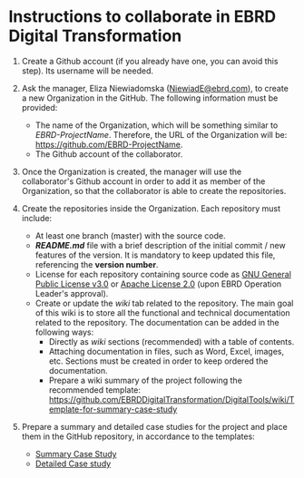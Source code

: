# Instructions to collaborate in EBRD Digital Transformation

1. Create a Github account (if you already have one, you can avoid this step). Its username will be needed.

2. Ask the manager, Eliza Niewiadomska (NiewiadE@ebrd.com), to create a new Organization in the GitHub. The following information must be provided:
    * The name of the Organization, which will be something similar to *EBRD-ProjectName*. Therefore, the URL of the Organization will be: https://github.com/EBRD-ProjectName.
    * The Github account of the collaborator.
  
3. Once the Organization is created, the manager will use the collaborator's Github account in order to add it as member of the Organization, so that the collaborator is able to create the repositories.

4. Create the repositories inside the Organization. Each repository must include:
    * At least one branch (master) with the source code.
    * ***README.md*** file with a brief description of the initial commit / new features of the version. It is mandatory to keep updated this file, referencing the **version number**.
    * License for each repository containing source code as [GNU General Public License v3.0](https://choosealicense.com/licenses/lgpl-3.0/) or [Apache License 2.0](https://choosealicense.com/licenses/apache-2.0/) (upon EBRD Operation Leader's approval).
    * Create or update the *wiki* tab related to the repository. The main goal of this wiki is to store all the functional and technical documentation related to the repository. The documentation can be added in the following ways:
      * Directly as *wiki* sections (recommended) with a table of contents.
      * Attaching documentation in files, such as Word, Excel, images, etc. Sections must be created in order to keep ordered the documentation.
      * Prepare a wiki summary of the project following the recommended template: https://github.com/EBRDDigitalTransformation/DigitalTools/wiki/Template-for-summary-case-study

5. Prepare a summary and detailed case studies for the project and place them in the GitHub repository, in accordance to the templates: 
      * [Summary Case Study](https://github.com/EBRDDigitalTransformation/EBRD-Digital-Transformation/blob/master/TEMPLATES%20for%20Case%20studies/HUDDLE%20TEMPLATE_SUMMARY_CASE%20STUDY_FOR%20GITHUB.pptx)
      * [Detailed Case study](https://github.com/EBRDDigitalTransformation/EBRD-Digital-Transformation/blob/master/TEMPLATES%20for%20Case%20studies/HUDDLE%20TEMPLATE_DETAILED_CASE%20STUDY_FOR%20GITHUB.docx)
